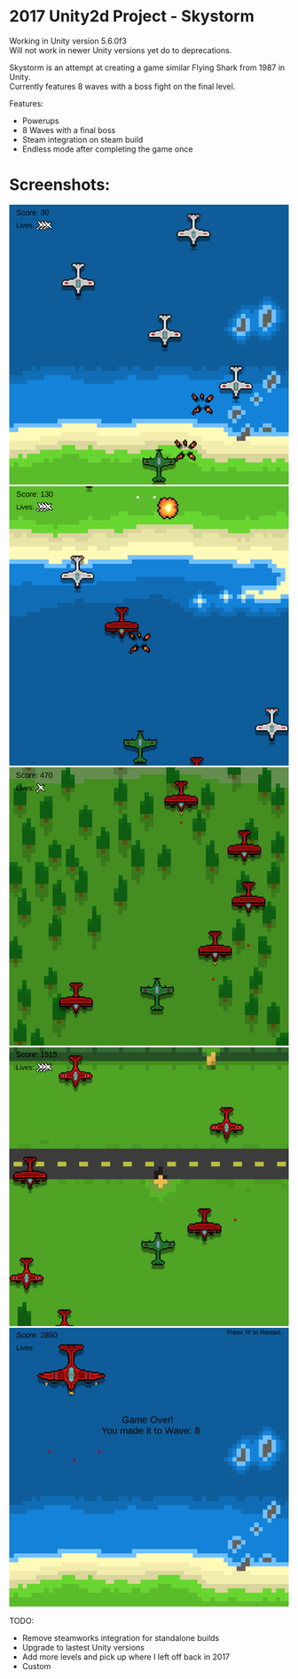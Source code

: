 # 2017 Unity2d Project - Skystorm

Working in Unity version 5.6.0f3 <br />
Will not work in newer Unity versions yet do to deprecations. <br />

Skystorm is an attempt at creating a game similar Flying Shark from 1987 in Unity. <br />
Currently features 8 waves with a boss fight on the final level. <br />

Features: <br />
- Powerups
- 8 Waves with a final boss
- Steam integration on steam build
- Endless mode after completing the game once

# Screenshots:
![Wave2](readme_imgs/wave2.png)
![Wave3](readme_imgs/wave3.png)
![Wave4](readme_imgs/wave4.png)
![Wave6](readme_imgs/wave6.png)
![Wave8](readme_imgs/wave8boss.png)

TODO: 
- Remove steamworks integration for standalone builds
- Upgrade to lastest Unity versions
- Add more levels and pick up where I left off back in 2017
- Custom
